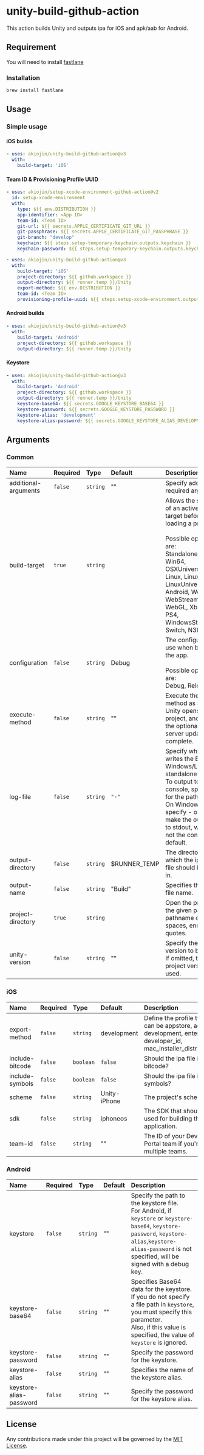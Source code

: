 # unity-build-github-action

This action builds Unity and outputs ipa for iOS and apk/aab for Android.

## Requirement

You will need to install [fastlane][1]

### Installation

```sh
brew install fastlane
```

## Usage

### Simple usage

#### iOS builds

```yml
- uses: akiojin/unity-build-github-action@v3
  with:
    build-target: 'iOS'
```

#### Team ID & Provisioning Profile UUID

```yml
- uses: akiojin/setup-xcode-environment-github-action@v2
  id: setup-xcode-environment
  with:
    type: ${{ env.DISTRIBUTION }}
    app-identifier: <App ID>
    team-id: <Team ID>
    git-url: ${{ secrets.APPLE_CERTIFICATE_GIT_URL }}
    git-passphrase: ${{ secrets.APPLE_CERTIFICATE_GIT_PASSPHRASE }}
    git-branch: "develop"
    keychain: ${{ steps.setup-temporary-keychain.outputs.keychain }}
    keychain-password: ${{ steps.setup-temporary-keychain.outputs.keychain-password }}

- uses: akiojin/unity-build-github-action@v3
  with:
    build-target: 'iOS'
    project-directory: ${{ github.workspace }}
    output-directory: ${{ runner.temp }}/Unity
    export-method: ${{ env.DISTRIBUTION }}
    team-id: <Team ID>
    provisioning-profile-uuid: ${{ steps.setup-xcode-environment.outputs.provisioning-profile-uuid }}
```

#### Android builds

```yml
- uses: akiojin/unity-build-github-action@v3
  with:
    build-target: 'Android'
    project-directory: ${{ github.workspace }}
    output-directory: ${{ runner.temp }}/Unity
```

#### Keystore

```yml
- uses: akiojin/unity-build-github-action@v3
  with:
    build-target: 'Android'
    project-directory: ${{ github.workspace }}
    output-directory: ${{ runner.temp }}/Unity
    keystore-base64: ${{ secrets.GOOGLE_KEYSTORE_BASE64 }}
    keystore-password: ${{ secrets.GOOGLE_KEYSTORE_PASSWORD }}
    keystore-alias: 'development'
    keystore-alias-password: ${{ secrets.GOOGLE_KEYSTORE_ALIAS_DEVELOPMENT_PASSWORD }}
```

## Arguments

### Common

|Name|Required|Type|Default|Description|
|:--|:--|:--|:--|:--|
|additional-arguments|`false`|`string`|""|Specify additional required arguments.|
|build-target|`true`|`string`||Allows the selection of an active build target before loading a project.<br><br>Possible options are:<br>Standalone, Win, Win64, OSXUniversal, Linux, Linux64, LinuxUniversal, iOS, Android, Web, WebStreamed, WebGL, XboxOne, PS4, WindowsStoreApps, Switch, N3DS, tvOS.|
|configuration|`false`|`string`|Debug|The configuration to use when building the app.<br><br>Possible options are:<br>Debug, Release.|
|execute-method|`false`|`string`|""|Execute the static method as soon as Unity opens the project, and after the optional Asset server update is complete.|
|log-file|`false`|`string`|`"-"`|Specify where Unity writes the Editor or Windows/Linux/OSX standalone log file.<br>To output to the console, specify - for the path name.<br>On Windows, specify - option to make the output go to stdout, which is not the console by default.|
|output-directory|`false`|`string`|$RUNNER_TEMP|The directory in which the ipa/apk file should be stored in.|
|output-name|`false`|`string`|"Build"|Specifies the output file name.|
|project-directory|`true`|`string`||Open the project at the given path. If the pathname contains spaces, enclose it in quotes.|
|unity-version|`false`|`string`|""|Specify the Unity version to be used.<br>If omitted, the project version is used.|

### iOS

|Name|Required|Type|Default|Description|
|:--|:--|:--|:--|:--|
|export-method|`false`|`string`|development|Define the profile type, can be appstore, adhoc, development, enterprise, developer_id, mac_installer_distribution.|
|include-bitcode|`false`|`boolean`|`false`|Should the ipa file include bitcode?|
|include-symbols|`false`|`boolean`|`false`|Should the ipa file include symbols?|
|scheme|`false`|`string`|Unity-iPhone|The project's scheme.|
|sdk|`false`|`string`|iphoneos|The SDK that should be used for building the application.|
|team-id|`false`|`string`|""|The ID of your Developer Portal team if you're in multiple teams.|

### Android

|Name|Required|Type|Default|Description|
|:--|:--|:--|:--|:--|
|keystore|`false`|`string`|""|Specify the path to the keystore file.<br>For Android, if `keystore` or `keystore-base64`, `keystore-password`, `keystore-alias`,`keystore-alias-password` is not specified, will be signed with a debug key.|
|keystore-base64|`false`|`string`|""|Specifies Base64 data for the keystore.<br>If you do not specify a file path in `keystore`, you must specify this parameter.<br>Also, if this value is specified, the value of `keystore` is ignored.|
|keystore-password|`false`|`string`|""|Specify the password for the keystore.|
|keystore-alias|`false`|`string`|""|Specifies the name of the keystore alias.|
|keystore-alias-password|`false`|`string`|""|Specify the password for the keystore alias.|

## License

Any contributions made under this project will be governed by the [MIT License][3].

[0]: https://github.com/akiojin/unity-build-github-action/actions/workflows/Test.yml/badge.svg
[1]: https://docs.fastlane.tools/
[2]: https://github.com/akiojin/unity-build-github-action/blob/main/action.yml
[3]: https://github.com/akiojin/unity-build-github-action/blob/main/LICENSE